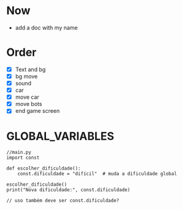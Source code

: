 # Now
- add a doc with my name
# Order
- [X] Text and bg
- [X] bg move
- [X] sound
- [X] car
- [X] move car
- [X] move bots
- [X] end game screen

# GLOBAL_VARIABLES
````angular2html
//main.py
import const

def escolher_dificuldade():
    const.dificuldade = "difícil"  # muda a dificuldade global

escolher_dificuldade()
print("Nova dificuldade:", const.dificuldade)

// uso também deve ser const.dificuldade?
````